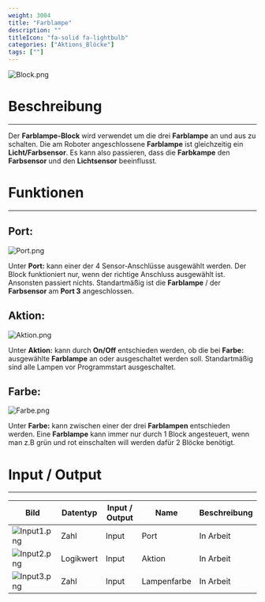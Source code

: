 ```yaml
---
weight: 3004
title: "Farblampe"
description: ""
titleIcon: "fa-solid fa-lightbulb"
categories: ["Aktions_Blöcke"]
tags: [""]
---
```


![Block.png](/images/nxt-images/Kapitel%202%20Aktion%20Bl%C3%B6cke/2.5%20Farblampe/Block.png)


# Beschreibung
---

Der **Farblampe-Block** wird verwendet um die drei **Farblampe** an und aus zu schalten. Die am Roboter angeschlossene **Farblampe** ist gleichzeitig ein **Licht/Farbsensor**. Es kann also passieren, dass die **Farbkampe** den **Farbsensor** und den **Lichtsensor** beeinflusst.

# Funktionen
---

## Port:

![Port.png](/images/nxt-images/Kapitel%202%20Aktion%20Bl%C3%B6cke/2.5%20Farblampe/Port.png)

Unter **Port:** kann einer der 4 Sensor-Anschlüsse ausgewählt werden. Der Block funktioniert nur, wenn der richtige Anschluss ausgewählt ist. Ansonsten passiert nichts. Standartmäßig ist die **Farblampe** / der **Farbsensor** am **Port 3** angeschlossen.

## Aktion:

![Aktion.png](/images/nxt-images/Kapitel%202%20Aktion%20Bl%C3%B6cke/2.5%20Farblampe/Aktion.png)

Unter **Aktion:** kann durch **On/Off** entschieden werden, ob die bei **Farbe:** ausgewählte **Farblampe** an oder ausgeschaltet werden soll. Standartmäßig sind alle Lampen vor Programmstart ausgeschaltet.

## Farbe:

![Farbe.png](/images/nxt-images/Kapitel%202%20Aktion%20Bl%C3%B6cke/2.5%20Farblampe/Farbe.png)

Unter **Farbe:** kann zwischen einer der drei **Farblampen** entschieden werden. Eine **Farblampe** kann immer nur durch 1 Block angesteuert, wenn man z.B grün und rot einschalten will werden dafür 2 Blöcke benötigt.

# Input / Output
---

| Bild                                                                                         | Datentyp    | Input / Output | Name     |Beschreibung|
| ------------------------------------------------------------------------------------------------ | ------------| ------------ |----------|------------|
| ![Input1.png](/images/nxt-images/Kapitel%202%20Aktion%20Bl%C3%B6cke/2.5%20Farblampe/Input1.png)  | Zahl      | Input  | Port        | In Arbeit 
| ![Input2.png](/images/nxt-images/Kapitel%202%20Aktion%20Bl%C3%B6cke/2.5%20Farblampe/Input2.png)  | Logikwert | Input  | Aktion      | In Arbeit
| ![Input3.png](/images/nxt-images/Kapitel%202%20Aktion%20Bl%C3%B6cke/2.5%20Farblampe/Input3.png)  | Zahl      | Input  | Lampenfarbe | In Arbeit
